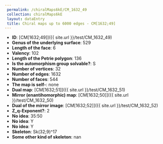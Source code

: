 ```yaml
--- 
 permalink: /chiralMaps6kE/CM_1632_49 
 collection: chiralMaps6kE
 layout: dataEntry
 title: Chiral maps up to 6000 edges - CM[1632;49]
---
```


- **ID**: [CM[1632;49]]({{ site.url }}/test/CM_1632_49)
- **Genus of the underlying surface**: 529
- **Length of the face**: 6
- **Valency**: 102
- **Length of the Petrie polygon**: 136
- **Is the automorphism group solvable?**: S
- **Number of vertices**: 32
- **Number of edges**: 1632
- **Number of faces**: 544
- **The map is self-**: none
- **Dual map**: [CM[1632;51]]({{ site.url }}/test/CM_1632_51)
- **Mirror (enantihomorphic) map**: [CM[1632;50]]({{ site.url }}/test/CM_1632_50)
- **Dual of the mirror image**: [CM[1632;52]]({{ site.url }}/test/CM_1632_52)
- **Z_q-Exponent?**: 2
- **No idea**:  35:50
- **No idea**: Y
- **No idea**: Y
- **Skeleton**: Sk(32;9)^17
- **Some other kind of skeleton**: nan

